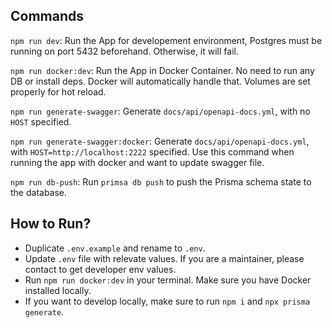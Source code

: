 ## Commands

`npm run dev`: Run the App for developement environment, Postgres must be running on port 5432 beforehand. Otherwise, it will fail.

`npm run docker:dev`: Run the App in Docker Container. No need to run any DB or install deps. Docker will automatically handle that. Volumes are set properly for hot reload.

`npm run generate-swagger`: Generate `docs/api/openapi-docs.yml`, with no `HOST` specified.

`npm run generate-swagger:docker`: Generate `docs/api/openapi-docs.yml`, with `HOST=http://localhost:2222` specified. Use this command when running the app with docker and want to update swagger file.

`npm run db-push`: Run `primsa db push` to push the Prisma schema state to the database.

## How to Run?

- Duplicate `.env.example` and rename to `.env`.
- Update `.env` file with relevate values. If you are a maintainer, please contact to get developer env values.
- Run `npm run docker:dev` in your terminal. Make sure you have Docker installed locally.
- If you want to develop locally, make sure to run `npm i` and `npx prisma generate`.

